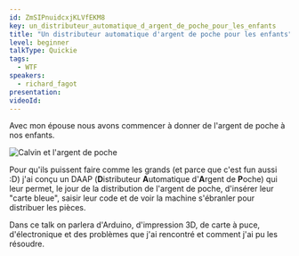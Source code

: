 ```yaml
---
id: ZmSIPnuidcxjKLVfEKM8
key: un_distributeur_automatique_d_argent_de_poche_pour_les_enfants
title: "Un distributeur automatique d'argent de poche pour les enfants"
level: beginner
talkType: Quickie
tags:
  - WTF
speakers:
  - richard_fagot
presentation:
videoId:
---
```

Avec mon épouse nous avons commencer à donner de l'argent de poche à nos enfants.

![Calvin et l'argent de poche](https://i.pinimg.com/originals/ad/47/94/ad47940ca35ce4bd5122a916abf9f589.png)

Pour qu'ils puissent faire comme les grands (et parce que c'est fun aussi :D) j'ai conçu un DAAP (**D**istributeur **A**utomatique d'**A**rgent de **P**oche) qui leur permet, le jour de la distribution de l'argent de poche, d'insérer  leur "carte bleue", saisir leur code et de voir la machine s'ébranler pour distribuer les pièces.

Dans ce talk on parlera d'Arduino, d'impression 3D, de carte à puce, d'électronique et des problèmes que j'ai rencontré et comment j'ai pu les résoudre.
